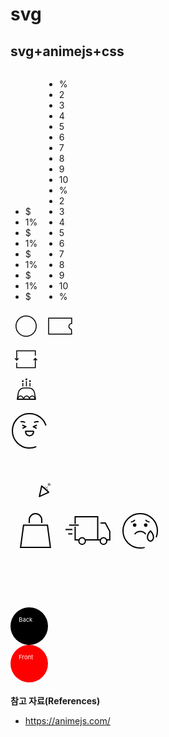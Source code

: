 # svg

## svg+animejs+css
<div class="signup-cash">
  <div class="signup-cash__group">
    <ul class="signup-cash__list">
      <li class="signup-cash__item">$</li>
      <li class="signup-cash__item">1%</li>
      <li class="signup-cash__item">$</li>
      <li class="signup-cash__item">1%</li>
      <li class="signup-cash__item">$</li>
      <li class="signup-cash__item">1%</li>
      <li class="signup-cash__item">$</li>
      <li class="signup-cash__item">1%</li>
      <li class="signup-cash__item">$</li>
    </ul>
  </div>
  <svg xmlns="http://www.w3.org/2000/svg" width="50" height="50" viewBox="0 0 50 50">
    <g fill="none" fill-rule="evenodd">
      <g stroke="#000" stroke-width="1.5">
        <g transform="translate(-32 -208) translate(29 208) translate(3)">
          <circle cx="25" cy="25" r="16.214 "/>
        </g>
      </g>
    </g>
  </svg>
</div>

<div class="signup-coupon">
  <div class="signup-coupon__group">
    <ul class="signup-coupon__list">
      <li class="signup-coupon__item">%</li>
      <li class="signup-coupon__item">2</li>
      <li class="signup-coupon__item">3</li>
      <li class="signup-coupon__item">4</li>
      <li class="signup-coupon__item">5</li>
      <li class="signup-coupon__item">6</li>
      <li class="signup-coupon__item">7</li>
      <li class="signup-coupon__item">8</li>
      <li class="signup-coupon__item">9</li>
      <li class="signup-coupon__item">10</li>
      <li class="signup-coupon__item">%</li>
      <li class="signup-coupon__item">2</li>
      <li class="signup-coupon__item">3</li>
      <li class="signup-coupon__item">4</li>
      <li class="signup-coupon__item">5</li>
      <li class="signup-coupon__item">6</li>
      <li class="signup-coupon__item">7</li>
      <li class="signup-coupon__item">8</li>
      <li class="signup-coupon__item">9</li>
      <li class="signup-coupon__item">10</li>
      <li class="signup-coupon__item">%</li>
    </ul>
  </div>
  <svg xmlns="http://www.w3.org/2000/svg" width="50" height="50" viewBox="0 0 50 50">
    <g fill="none" fill-rule="evenodd">
      <g>
        <path stroke="#000" stroke-width="1.5" d="M37.643.75v8.384c-1.184.13-2.184.594-2.933 1.264-.97.868-1.531 2.089-1.531 3.441 0 1.317.533 2.509 1.396 3.372.703.703 1.625 1.188 2.655 1.343h0l.374 7.482H.75V.75h36.893z" transform="translate(-114 -208) translate(111 208) translate(3) translate(6.25 11.607) "/>
      </g>
    </g>
  </svg>
</div>

<div class="signup-re">
  <svg xmlns="http://www.w3.org/2000/svg" width="50" height="50" viewBox="0 0 50 50">
    <g fill="none" fill-rule="evenodd">
      <g stroke="#000" stroke-width="1.5">
        <g>
          <path d="M32.58 7.566L32.58 0 2.818 0 2.818 14.881" transform="translate(-196 -208) translate(193 208) translate(3) translate(7.124 11.607) "/>
          <path d="M5.637 14.723L2.818 11.905 0 14.723" transform="translate(-196 -208) translate(193 208) translate(3) translate(7.124 11.607) rotate(-180 2.818 13.314) "/>
        </g>
        <g>
          <path d="M32.58 7.566L32.58 0 2.818 0 2.818 14.881" transform="translate(-196 -208) translate(193 208) translate(3) translate(7.124 11.607) rotate(180 17.7 13.393) "/>
          <path d="M5.637 14.723L2.818 11.905 0 14.723" transform="translate(-196 -208) translate(193 208) translate(3) translate(7.124 11.607) rotate(180 17.7 13.393) rotate(-180 2.818 13.314) "/>
        </g>
      </g>
    </g>
  </svg>
</div>

<svg xmlns="http://www.w3.org/2000/svg" width="50" height="50" viewBox="0 0 50 50">
  <g fill="none" fill-rule="evenodd">
    <g stroke="#000" stroke-width="1.5">
      <path d="M19.275.75c2.276 0 4.383.828 6.01 2.218 1.626 1.39 2.772 3.343 3.127 5.591h0l1.623 10.294H.878L2.5 8.56c.354-2.248 1.5-4.2 3.127-5.59C7.255 1.578 9.362.75 11.638.75h0z" transform="translate(-278 -208) translate(275 208) translate(3) translate(9.99 20.129) "/>
      <g>
        <path d="M4.464 0C6.93 0 8.93 2.398 8.93 5.357h0H0C0 2.398 1.999 0 4.464 0zm18.75 0c2.466 0 4.465 2.398 4.465 5.357h0-8.929C18.75 2.398 20.749 0 23.214 0zm-8.928 0c2.465 0 4.464 2.398 4.464 5.357h0-8.929c0-2.959 2-5.357 4.465-5.357z" transform="translate(-278 -208) translate(275 208) translate(3) translate(9.99 20.129) translate(1.617 13.532) "/>
      </g>
    </g>
    <g class="signup-birth" transform="translate(-278 -208) translate(275 208) translate(3) translate(18.284 5.804)">
      <path stroke="#000" stroke-width="1.5" d="M1.433 12.817L1.433 7.154M7.163 12.817L7.163 4.292M12.893 12.817L12.893 7.154 "/>
      <ellipse cx="1.433" cy="4.292" fill="#000" rx="1.433" ry="1.431" transform="matrix(1 0 0 -1 0 8.585) "/>
      <ellipse cx="7.163" cy="1.431" fill="#000" rx="1.433" ry="1.431" transform="matrix(1 0 0 -1 0 2.862) "/>
      <ellipse cx="12.893" cy="4.292" fill="#000" rx="1.433" ry="1.431" transform="matrix(1 0 0 -1 0 8.585) "/>
    </g>
  </g>
</svg>

<div class="signup-complete">
  <svg xmlns="http://www.w3.org/2000/svg" width="80" height="80" viewBox="0 0 80 80">
    <g fill="none" fill-rule="evenodd">
      <g stroke="#000" stroke-width="2">
        <path d="M38.259 52.915c-3.295 1.394-6.917 2.164-10.72 2.164C12.33 55.079 0 42.749 0 27.54 0 12.33 12.33 0 27.539 0c12.227 0 22.594 7.969 26.189 18.996" transform="translate(-144 -110) translate(144 110) translate(3 12)" />
        <path class="signup-complete__face" style="fill:none;stroke-width:2;stroke-linecap:butt;stroke-linejoin:round;stroke-miterlimit:4;stroke-dasharray:none;paint-order:normal" d="m 18.739,30.338 5.836,2.577 -5.337,2.743 m 25.68,-10.563 c 0,0 -3.9,-0.955 -7.117,1.038 M 16.16,25.095 c 0,0 3.901,-0.955 7.117,1.038 M 30.54,47.41 v 0 c -3.53,0 -6.39,-2.86 -6.39,-6.39 v -0.814 h 12.78 v 0.814 c 0,3.53 -2.862,6.39 -6.39,6.39 z M 42.339,30.338 36.504,32.915 38.899912,34.146632 41.84,35.658" />
      </g>
    </g>
  </svg>
  <div class="signup-complete__firework">
    <svg xmlns="http://www.w3.org/2000/svg" width="80" height="80" viewBox="0 0 80 80">
      <g fill="none" fill-rule="evenodd">
        <g stroke="#000" stroke-width="2">
          <path class="signup-complete__line" style="fill:none;stroke-width:0.790269;stroke-linecap:butt;stroke-linejoin:round;stroke-miterlimit:4;stroke-dasharray:none;paint-order:normal" d="m 54.234868,52.058994 1.133246,-3.479555 m 0.126045,4.488331 3.933171,-4.401006 m -2.728798,5.494344 3.334142,-1.445402" />
          <path class="signup-complete__star" style="fill:none;stroke-width:0.790269;stroke-linecap:butt;stroke-linejoin:round;stroke-miterlimit:4;stroke-dasharray:none;paint-order:normal" d="m 62.984748,44.007199 -0.07705,1.18896 0.685953,0.973215 -1.154188,0.293981 -0.714009,0.953459 -0.636165,-1.006802 -1.127318,-0.384467 0.761028,-0.916712 0.01699,-1.190934 1.10677,0.44097 z" />
          <path style="fill:none;stroke-width:2;stroke-miterlimit:4;stroke-dasharray:none;paint-order:normal;stroke-linecap:butt;stroke-linejoin:round" d="m 46.874,35.75 c 0,0.55 -3.67,16.909 -3.67,16.909 l 14.942,-6.873 z" transform="translate(3,12)" />
        </g>
      </g>
    </svg>
  </div>
</div>

<div class="shoppingbag">
  <svg xmlns="http://www.w3.org/2000/svg" width="80" height="80" viewBox="0 0 80 80">
    <g fill="none" fill-rule="evenodd">
      <g stroke="#000" stroke-width="2">
        <path d="M17.5-2.5h5c5.523 0 10 4.477 10 10s-4.477 10-10 10h-5 0" transform="translate(-140 -150) translate(10 150) translate(130) translate(15 12) rotate(-90 25 7.5) "/>
        <path d="M44.124 18.5L48.858 54H1.142l4.734-35.5h38.248z" transform="translate(-140 -150) translate(10 150) translate(130) translate(15 12) "/>
      </g>
    </g>
  </svg>
</div>

<svg xmlns="http://www.w3.org/2000/svg" width="80" height="80" viewBox="0 0 80 80">
  <g fill="none" fill-rule="evenodd">
    <g stroke="#000" stroke-width="2">
      <path d="m 70.065,55.876 c 0,2.905 -2.355,5.26 -5.26,5.26 -2.905,0 -5.26,-2.355 -5.26,-5.26 0,-2.904 2.355,-5.26 5.26,-5.26 2.905,0 5.26,2.356 5.26,5.26 z m -34.224,0 c 0,2.905 -2.355,5.26 -5.26,5.26 -2.904,0 -5.26,-2.355 -5.26,-5.26 0,-2.904 2.355,-5.26 5.26,-5.26 2.905,0 5.26,2.356 5.26,5.26 z "/>
      <path class="order-complete-effect-1" d="M 15.049,37.438 H 4 "/>
      <path class="order-complete-effect-2" d="M 15.049,44.427 H 8.389 "/>
      <path class="order-complete-effect-3" d="M 25.322,30.449 H 9.819 "/>
      <path class="order-complete-truck" d="m 60.032,26.929 h 7.738 l 7.06,13.474 V 53.875 H 70.398 M 59.545,53.876 H 55.532 M 19.457,28.449 V 17 H 55.532 V 53.876 H 35.841 m -10.288,0 H 19.457 V 32.907 "/>
    </g>
  </g>
</svg>

<svg xmlns="http://www.w3.org/2000/svg" width="80" height="80" viewBox="0 0 80 80">
  <g fill="none" fill-rule="evenodd">
    <g class="no-results" cx="100" cy="100">
      <path stroke="#000" stroke-width="2" d="m 60.798656,49.645357 c 0,3.453535 -2.161767,6.253183 -4.827677,6.253183 -2.666718,0 -4.827678,-2.799648 -4.827678,-6.254051 0,-4.809072 4.827678,-9.843053 4.827678,-9.843053 0,0 4.828484,5.033981 4.828484,9.843921 z "/>
    </g>
    <path stroke="#000" stroke-width="2" d="M34.646 54.153c-2.267.604-4.649.926-7.106.926C12.33 55.079 0 42.749 0 27.539 0 12.329 12.33 0 27.54 0c15.209 0 27.539 12.329 27.539 27.539 0 3.684-.724 7.2-2.037 10.413" transform="translate(-140 -170) translate(10 170) translate(130) translate(12 12) "/>
    <path fill="#000" d="M21.574 18.373c0 1.583-1.283 2.865-2.866 2.865-1.582 0-2.865-1.282-2.865-2.865 0-1.582 1.283-2.865 2.865-2.865 1.583 0 2.866 1.283 2.866 2.865M39.236 18.373c0 1.583-1.283 2.865-2.865 2.865-1.583 0-2.866-1.282-2.866-2.865 0-1.582 1.283-2.865 2.866-2.865 1.582 0 2.865 1.283 2.865 2.865" transform="translate(-140 -170) translate(10 170) translate(130) translate(12 12) "/>
    <path stroke="#000" stroke-width="2" d="M36.371 32.993s-3.029-4.428-8.826-4.428c-5.797 0-8.826 4.428-8.826 4.428M19.002 10.073s-2.549 3.104-6.318 3.436M36.077 10.073s2.55 3.104 6.318 3.436" transform="translate(-140 -170) translate(10 170) translate(130) translate(12 12) "/>
  </g>
</svg>

<br><br><br>
<div class="badge">
  <div class="badge__back">
    <svg xmlns="http://www.w3.org/2000/svg" width="60" height="60" viewBox="0 0 90 90">
      <circle class="badge__circle" cx="45" cy="45" r="45" fill="#000000"/>
      <text x="20" y="35" fill="#ffffff">Back</text>
    </svg>
  </div>
  <div class="badge__front">
    <svg xmlns="http://www.w3.org/2000/svg" width="60" height="60" viewBox="0 0 90 90">
      <circle class="badge__circle" cx="45" cy="45" r="45" fill="#ff0000"/>
      <text x="20" y="35" fill="#ffffff">Front</text>
    </svg>
  </div>
</div>

<br><br><br>
<div id="bouncyCircle"></div>

**참고 자료(References)**
* <https://animejs.com/>

<script>
import anime from 'animejs/lib/anime.es.js';
// import mojs from '@mojs/core';
import { SVG } from '@svgdotjs/svg.js';

export default {
  name: 'svg',
  mounted() {
    this.signupRe();
    this.signupBirth();
    this.signupComplete();
    this.shoppingbag();
    this.orderComplete();
    this.noResults();
    this.badge();
    this.svgJs();
  },
  methods: {
    signupRe() {
      anime({
        targets: '.signup-re',
        rotate: -180,
        duration: 1000,
        loop: true,
        easing: 'easeInExpo',
        endDelay: 2000,
      });
    },
    signupBirth() {
      anime({
        targets: '.signup-birth ellipse',
        cy: (e) => {
          return Number(e.cy.animVal.valueAsString) + 1;
        },
        duration: 100,
        loop: true,
        easing: (el, i, total) => {
          return (t) => {
            return Math.pow(Math.sin(t * (i + 1)), total);
          }
        },
      });
    },
    signupComplete() {
      anime.timeline({
        loop: true,
        duration: 1000,
        easing: 'cubicBezier(0.39, 0.4, 0.45, 0.97)',
      })
      .add({
        targets: '.signup-complete__firework',
        rotate: [-3, 0],
      })
      .add({
        targets: '.signup-complete__line',
        strokeWidth: 2,
        d: 'm 55.151,47.012 2.868,-8.806 m 0.319,11.359 9.954,-11.138 m -6.906,13.905 8.438,-3.658',
      }, '-=1000')
      .add({
        targets: '.signup-complete__star',
        strokeWidth: 2,
        d: 'm 77.295059,26.634647 -0.195,3.009 1.736,2.463 -2.921,0.744 -1.807,2.413 -1.61,-2.548 -2.853,-0.973 1.926,-2.32 0.043,-3.014 2.801,1.116 z',
      }, '-=1000')
      .add({
        targets: '.signup-complete__face',
        d: 'm 18.739,29.338 5.836,2.577 -5.337,2.743 m 25.68,-10.563 c 0,0 -3.9,-0.955 -7.117,1.038 M 16.16,24.095 c 0,0 3.901,-0.955 7.117,1.038 M 30.54,46.41 v 0 c -3.53,0 -6.39,-2.86 -6.39,-6.39 v -0.814 h 12.78 v 0.814 c 0,3.53 -2.862,6.39 -6.39,6.39 z M 42.339,29.338 36.504,31.915 38.899912,33.146632 41.84,34.658',
      }, '-=800')
    },
    shoppingbag() {
      anime({
        targets: '.shoppingbag',
        rotate: [-10, 10],
        duration: 500,
        endDelay: 30,
        loop: true,
        direction: 'alternate',
        easing: 'cubicBezier(0.39, 0.4, 0.45, 0.97)',
      });
    },
    orderComplete() {
      anime.timeline({
        loop: true,
        duration: 10,
        direction: 'alternate',
        easing: 'easeInExpo',
      })
      .add({
        targets: '.order-complete-truck',
        d: 'm 60.032,27.929 h 7.738 l 7.06,13.474 V 54.875 H 70.398 M 59.545,54.876 H 55.532 M 19.457,29.449 V 18 H 55.532 V 54.876 H 35.841 m -10.288,0 H 19.457 V 33.907',
      })
      .add({
        targets: '.order-complete-effect-1',
        d: 'M 15.049,37.438 H 7',
      })
      .add({
        targets: '.order-complete-effect-2',
        d: 'M 15.049,44.427 H 11.389',
      })
      .add({
        targets: '.order-complete-effect-3',
        d: 'M 22.322,30.449 H 12.819',
      })
    },
    noResults() {
      anime({
        targets: '.no-results path',
        d: 'm 62.05,58.602118 c 0,3.977 -2.68,7.201 -5.985,7.201 -3.306,0 -5.985,-3.224 -5.985,-7.202 0,-5.538 5.985,-11.335 5.985,-11.335 0,0 5.986,5.797 5.986,11.336 z',
        duration: 600,
        endDelay: 150,
        loop: true,
        easing: 'easeInOutBack',
      });
    },
    badge() {
      let tl = anime.timeline({
        loop: false,
        duration: 1500,
        easing: 'easeOutQuint',
        targets: '.badge',
      })
      .add({
        targets: '.badge',
        scale: [.2, 1]
      })
      .add({
        targets: '.badge',
        rotateY: 720,
      })
      .add({
        targets: '.badge__front',
        opacity: 0,
      }, '-=2700')
      .add({
        targets: '.badge__back',
        rotateY: 0,
      }, '-=1000')
    },
    svgJs() {
      const draw = SVG().addTo('body').size('100%', '1000px');
      const rect = draw.rect(100, 100).fill('#f06').move(400, 50);
      rect.animate({
        duration: 2000,
        delay: 1000,
        when: 'now',
        wait: 200
      }).attr({ fill: '#f01' }).animate({delay: 200}).size(50, 50).dmove(200,50).animate(3000).rotate(365).loop();
    },
  }
}
</script>
<style lang="less">
  .signup-cash {
    display: inline-block;
    position: relative;

    svg {
      z-index: 1;
      position: relative;
    }

    &__group {
      position: absolute;
      top: 10px;
      left: 10px;
      border-radius: 50%;
      width: 30px;
      height: 30px;
      overflow: hidden;
    }

    &__list {
      animation: anime-signup-cash 3s cubic-bezier(0.6, 0.48, 0.59, 0.94) infinite;
      position: absolute;
      top: 0;
      left: 0;
      border-radius: 50%;
      width: 30px;
      height: 30px;
      margin: 0;
      padding: 0;
      background-color: #fff;
      list-style: none;
      user-select: none;
    }

    &__item {
      position: absolute;
      top: 0;
      left: 0;
      width: 30px;
      height: 30px;
      text-align: center;

      .signup-cash-loop(9);
      .signup-cash-loop(@n, @i: 1) when (@i =< @n) {
        &:nth-child(@{i}) {
          transform: translateY(0px + ((@i - 1) * 30));
        }
        .signup-cash-loop(@n, (@i + 1));
      }
    }
  }

  .signup-coupon {
    display: inline-block;
    position: relative;

    svg {
      z-index: 1;
      position: relative;
    }

    &__group {
      position: absolute;
      top: 14px;
      left: 8px;
      width: 30px;
      height: 23px;
      overflow: hidden;
    }

    &__list {
      animation: anime-signup-coupon 3s cubic-bezier(0, 0.63, 1, 1) infinite;
      position: absolute;
      top: 0;
      left: 0;
      width: 30px;
      height: 23px;
      margin: 0;
      padding: 0;
      background-color: #fff;
      list-style: none;
      user-select: none;
    }

    &__item {
      position: absolute;
      top: 0;
      left: 0;
      width: 33px;
      height: 23px;
      color: #000;
      font-size: 18px;
      font-family: Gotham-Medium, Gotham;
      line-height: 1;
      text-align: center;

      .signup-coupon-loop(21);
      .signup-coupon-loop(@n, @i: 1) when (@i =< @n) {
        &:nth-child(@{i}) {
          transform: translateY(0px + ((@i - 1) * 23));
        }
        .signup-coupon-loop(@n, (@i + 1));
      }
    }
  }

  .signup-re {
    display: flex;
    flex-wrap: wrap;
    align-items: center;
    justify-content: center;
    width: 50px;
    height: 50px;
  }

  .signup-complete {
    position: relative;

    &__firework {
      position: absolute;
      top: 0;
      left: 0;
      transform-origin: bottom;
    }
  }

  .shoppingbag {
    display: inline-block;
    transform-origin: top;
  }

  .badge {
    display:inline-block;
    position: relative;
    transform-origin: center;
    width: 60px;
    height: 60px;
    perspective: 150rem;

    &__front,
    &__back {
      position: absolute;
      top: 0;
      left: 0;
      backface-visibility: hidden;
      transition: all .6s cubic-bezier(0.8, -0.4, 0.2, 1.7);
    }
    &__back {
      transform: rotateY(-180deg);
    }
  }

  .drawing {
    width: 500px;
    height: 500px;
  }

  @keyframes anime-signup-cash {
    0%, 25% {
      transform: translateY(0);
    }
    70% {
      transform: translateY(-210px);
    }
    90% {
      transform: translateY(-235px);
    }
    100% {
      transform: translateY(-240px);
    }
  }

  @keyframes anime-signup-coupon {
    0%, 45% {
      transform: translateY(0);
    }
    70%{
      transform: translateY(-425px);
    }
    80%{
      transform: translateY(-445px);
    }
    90%{
      transform: translateY(-455px);
    }
    100% {
      transform: translateY(-460px);
    }
  }
</style>